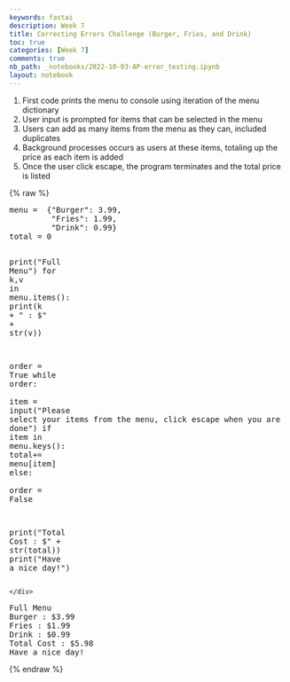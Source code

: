 ```yaml
---
keywords: fastai
description: Week 7
title: Correcting Errors Challenge (Burger, Fries, and Drink)
toc: true
categories: [Week 7]
comments: true
nb_path: _notebooks/2022-10-03-AP-error_testing.ipynb
layout: notebook
---
```


<!--
#################################################
### THIS FILE WAS AUTOGENERATED! DO NOT EDIT! ###
#################################################
# file to edit: _notebooks/2022-10-03-AP-error_testing.ipynb
-->

<div class="container" id="notebook-container">
        
<div class="cell border-box-sizing text_cell rendered"><div class="inner_cell">
<div class="text_cell_render border-box-sizing rendered_html">
<ol>
<li>First code prints the menu to console using iteration of the menu dictionary</li>
<li>User input is prompted for items that can be selected in the menu</li>
<li>Users can add as many items from the menu as they can, included duplicates</li>
<li>Background processes occurs as users at these items, totaling up the price as each item is added</li>
<li>Once the user click escape, the program terminates and the total price is listed</li>
</ol>

</div>
</div>
</div>
    {% raw %}
    
<div class="cell border-box-sizing code_cell rendered">
<div class="input">

<div class="inner_cell">
    <div class="input_area">
<div class=" highlight hl-ipython3"><pre><span></span><span class="n">menu</span> <span class="o">=</span>  <span class="p">{</span><span class="s2">&quot;Burger&quot;</span><span class="p">:</span> <span class="mf">3.99</span><span class="p">,</span>
         <span class="s2">&quot;Fries&quot;</span><span class="p">:</span> <span class="mf">1.99</span><span class="p">,</span>
         <span class="s2">&quot;Drink&quot;</span><span class="p">:</span> <span class="mf">0.99</span><span class="p">}</span>
<span class="n">total</span> <span class="o">=</span> <span class="mi">0</span>


<span class="nb">print</span><span class="p">(</span><span class="s2">&quot;Full Menu&quot;</span><span class="p">)</span>
<span class="k">for</span> <span class="n">k</span><span class="p">,</span><span class="n">v</span> <span class="ow">in</span> <span class="n">menu</span><span class="o">.</span><span class="n">items</span><span class="p">():</span>
    <span class="nb">print</span><span class="p">(</span><span class="n">k</span> <span class="o">+</span> <span class="s2">&quot; : $&quot;</span> <span class="o">+</span> <span class="nb">str</span><span class="p">(</span><span class="n">v</span><span class="p">))</span> 


<span class="n">order</span> <span class="o">=</span> <span class="kc">True</span>
<span class="k">while</span> <span class="n">order</span><span class="p">:</span>   
    <span class="n">item</span> <span class="o">=</span> <span class="nb">input</span><span class="p">(</span><span class="s2">&quot;Please select your items from the menu, click escape when you are done&quot;</span><span class="p">)</span>
    <span class="k">if</span> <span class="n">item</span> <span class="ow">in</span> <span class="n">menu</span><span class="o">.</span><span class="n">keys</span><span class="p">():</span> 
        <span class="n">total</span><span class="o">+=</span> <span class="n">menu</span><span class="p">[</span><span class="n">item</span><span class="p">]</span>
    <span class="k">else</span><span class="p">:</span>           
        <span class="n">order</span> <span class="o">=</span> <span class="kc">False</span>
        
<span class="nb">print</span><span class="p">(</span><span class="s2">&quot;Total Cost : $&quot;</span> <span class="o">+</span> <span class="nb">str</span><span class="p">(</span><span class="n">total</span><span class="p">))</span>
<span class="nb">print</span><span class="p">(</span><span class="s2">&quot;Have a nice day!&quot;</span><span class="p">)</span>
</pre></div>

    </div>
</div>
</div>

<div class="output_wrapper">
<div class="output">

<div class="output_area">

<div class="output_subarea output_stream output_stdout output_text">
<pre>Full Menu
Burger : $3.99
Fries : $1.99
Drink : $0.99
Total Cost : $5.98
Have a nice day!
</pre>
</div>
</div>

</div>
</div>

</div>
    {% endraw %}

</div>
 

